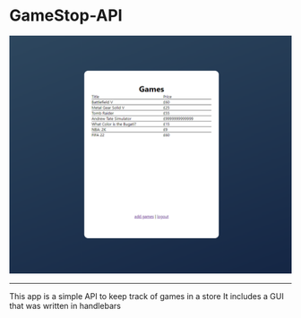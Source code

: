 # GameStop-API
![](gamestop_app.png)

---

This app is a simple API to keep track of games in a store
It includes a GUI that was written in handlebars
